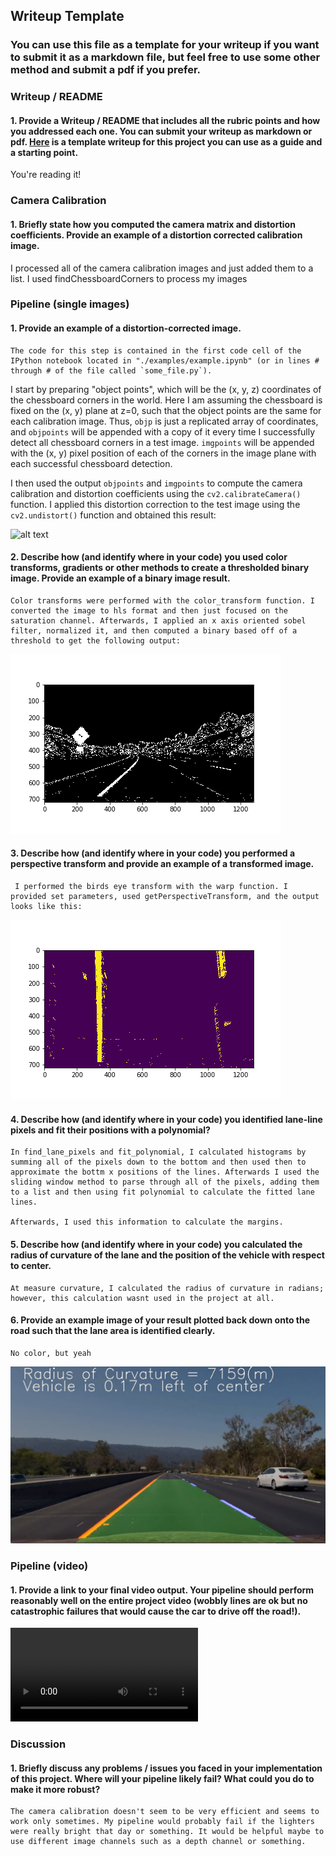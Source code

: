 ## Writeup Template

### You can use this file as a template for your writeup if you want to submit it as a markdown file, but feel free to use some other method and submit a pdf if you prefer.

[image1]: ./imgs/color_transformation.png "COLOR TRANSFORM"
[image34]: ./imgs/image.png "CAMERA CALIBRATION"
[image2]: ./imgs/histogram_lane_lines.png "HISTOGRAM FINDINGS"
[image3]: ./imgs/unwarped.png "UNWARPED LINES"
[image4]: ./imgs/warped.png "WARPED LINES"
[image5]: ./imgs/lane_line.png "LANE LINES"
[image6]: ./examples/example_output.jpg "Output"
[video1]: ./project_video.mp4 "Video"


### Writeup / README

#### 1. Provide a Writeup / README that includes all the rubric points and how you addressed each one.  You can submit your writeup as markdown or pdf.  [Here](https://github.com/udacity/CarND-Advanced-Lane-Lines/blob/master/writeup_template.md) is a template writeup for this project you can use as a guide and a starting point.  

You're reading it!

### Camera Calibration

#### 1. Briefly state how you computed the camera matrix and distortion coefficients. Provide an example of a distortion corrected calibration image.
   I processed all of the camera calibration images and just added them to a list. I used findChessboardCorners to process my images
### Pipeline (single images)

#### 1. Provide an example of a distortion-corrected image.
    The code for this step is contained in the first code cell of the IPython notebook located in "./examples/example.ipynb" (or in lines # through # of the file called `some_file.py`).  

I start by preparing "object points", which will be the (x, y, z) coordinates of the chessboard corners in the world. Here I am assuming the chessboard is fixed on the (x, y) plane at z=0, such that the object points are the same for each calibration image.  Thus, `objp` is just a replicated array of coordinates, and `objpoints` will be appended with a copy of it every time I successfully detect all chessboard corners in a test image.  `imgpoints` will be appended with the (x, y) pixel position of each of the corners in the image plane with each successful chessboard detection.  

I then used the output `objpoints` and `imgpoints` to compute the camera calibration and distortion coefficients using the `cv2.calibrateCamera()` function.  I applied this distortion correction to the test image using the `cv2.undistort()` function and obtained this result: 

![alt text][image34]

#### 2. Describe how (and identify where in your code) you used color transforms, gradients or other methods to create a thresholded binary image.  Provide an example of a binary image result.

    Color transforms were performed with the color_transform function. I converted the image to hls format and then just focused on the saturation channel. Afterwards, I applied an x axis oriented sobel filter, normalized it, and then computed a binary based off of a threshold to get the following output:
    
![alt text][image1]
#### 3. Describe how (and identify where in your code) you performed a perspective transform and provide an example of a transformed image.
     I performed the birds eye transform with the warp function. I provided set parameters, used getPerspectiveTransform, and the output looks like this:
     
![alt text][image4]
#### 4. Describe how (and identify where in your code) you identified lane-line pixels and fit their positions with a polynomial?
    In find_lane_pixels and fit_polynomial, I calculated histograms by summing all of the pixels down to the bottom and then used then to approximate the bottm x positions of the lines. Afterwards I used the sliding window method to parse through all of the pixels, adding them to a list and then using fit polynomial to calculate the fitted lane lines.
    
    Afterwards, I used this information to calculate the margins.
#### 5. Describe how (and identify where in your code) you calculated the radius of curvature of the lane and the position of the vehicle with respect to center.
    At measure curvature, I calculated the radius of curvature in radians; however, this calculation wasnt used in the project at all.
#### 6. Provide an example image of your result plotted back down onto the road such that the lane area is identified clearly.
    No color, but yeah
![image6]
### Pipeline (video)

#### 1. Provide a link to your final video output.  Your pipeline should perform reasonably well on the entire project video (wobbly lines are ok but no catastrophic failures that would cause the car to drive off the road!).
![video1]
### Discussion

#### 1. Briefly discuss any problems / issues you faced in your implementation of this project.  Where will your pipeline likely fail?  What could you do to make it more robust?
    The camera calibration doesn't seem to be very efficient and seems to work only sometimes. My pipeline would probably fail if the lighters were really bright that day or something. It would be helpful maybe to use different image channels such as a depth channel or something.